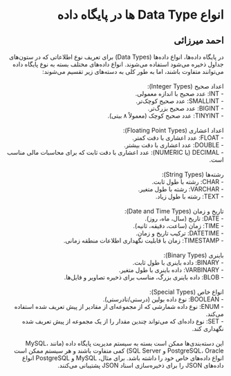 <h1 dir="rtl">انواع Data Type ها در پایگاه داده</h1>
<h2 dir="rtl">احمد میرزائی</h2>

<div dir="rtl">
در پایگاه داده‌ها، انواع داده‌ها (Data Types) برای تعریف نوع اطلاعاتی که در ستون‌های جداول ذخیره می‌شود استفاده می‌شوند. انواع داده‌های مختلف بسته به نوع پایگاه داده می‌توانند متفاوت باشند، اما به طور کلی به دسته‌های زیر تقسیم می‌شوند:
</div>
</br>


<div dir="rtl">
اعداد صحیح (Integer Types):
</br>
- INT: عدد صحیح با اندازه معمولی.
</br>
- SMALLINT: عدد صحیح کوچک‌تر.
</br>
- BIGINT: عدد صحیح بزرگ‌تر.
</br>
- TINYINT: عدد صحیح کوچک (معمولاً ۸ بیتی).
</br>
</br>
اعداد اعشاری (Floating Point Types):
</br>
- FLOAT: عدد اعشاری با دقت کمتر.
</br>
- DOUBLE: عدد اعشاری با دقت بیشتر.
</br>
- DECIMAL (یا NUMERIC): عدد اعشاری با دقت ثابت که برای محاسبات مالی مناسب است.
</br>
</br>
رشته‌ها (String Types):
</br>
- CHAR: رشته با طول ثابت.
</br>
- VARCHAR: رشته با طول متغیر.
</br>
- TEXT: رشته با طول زیاد.
</br>
</br>
تاریخ و زمان (Date and Time Types):
</br>
- DATE: تاریخ (سال، ماه، روز).
</br>
- TIME: زمان (ساعت، دقیقه، ثانیه).
</br>
- DATETIME: ترکیب تاریخ و زمان.
</br>
- TIMESTAMP: زمان با قابلیت نگهداری اطلاعات منطقه زمانی.
</br>
</br>
باینری (Binary Types):
</br>
- BINARY: داده باینری با طول ثابت.
</br>
- VARBINARY: داده باینری با طول متغیر.
</br>
- BLOB: داده باینری بزرگ، مناسب برای ذخیره تصاویر و فایل‌ها.
</br>
</br>
انواع خاص (Special Types):
</br>
- BOOLEAN: نوع داده بولین (درستی/نادرستی).
</br>
- ENUM: نوع داده شمارشی که از مجموعه‌ای از مقادیر از پیش تعریف شده استفاده می‌کند.
</br>
- SET: نوع داده‌ای که می‌تواند چندین مقدار را از یک مجموعه از پیش تعریف شده نگهداری کند.
</br>
</br>
این دسته‌بندی‌ها ممکن است بسته به سیستم مدیریت پایگاه داده (مانند MySQL، PostgreSQL، Oracle و SQL Server) کمی متفاوت باشند و هر سیستم ممکن است انواع داده‌های خاص خود را داشته باشد. برای مثال، MySQL و PostgreSQL انواع داده‌های JSON را برای ذخیره‌سازی اسناد JSON پشتیبانی می‌کنند.
</div>
